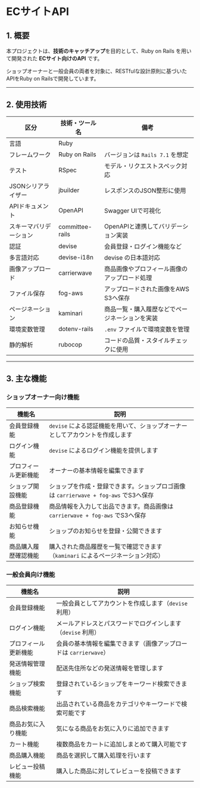 # ECサイトAPI

## 1. 概要

本プロジェクトは、**技術のキャッチアップ**を目的として、Ruby on Rails を用いて開発された **ECサイト向けのAPI** です。

ショップオーナーと一般会員の両者を対象に、RESTfulな設計原則に基づいたAPIをRuby on Railsで開発しています。

---

## 2. 使用技術

| 区分               | 技術・ツール名         | 備考                                                                 |
|--------------------|------------------------|----------------------------------------------------------------------|
| 言語               | Ruby                   |                                                                      |
| フレームワーク     | Ruby on Rails          | バージョンは `Rails 7.1` を想定                                       |
| テスト             | RSpec                  | モデル・リクエストスペック対応                                        |
| JSONシリアライザー | jbuilder               | レスポンスのJSON整形に使用                                           |
| APIドキュメント     | OpenAPI                | Swagger UIで可視化                                                   |
| スキーマバリデーション | committee-rails     | OpenAPIと連携してバリデーション実装                                   |
| 認証               | devise                 | 会員登録・ログイン機能など                                           |
| 多言語対応         | devise-i18n            | devise の日本語対応                                                  |
| 画像アップロード   | carrierwave            | 商品画像やプロフィール画像のアップロード処理                          |
| ファイル保存       | fog-aws                | アップロードされた画像をAWS S3へ保存                                 |
| ページネーション   | kaminari               | 商品一覧・購入履歴などでページネーションを実装                       |
| 環境変数管理       | dotenv-rails           | `.env` ファイルで環境変数を管理                                      |
| 静的解析           | rubocop                | コードの品質・スタイルチェックに使用                                 |

---

## 3. 主な機能

### ショップオーナー向け機能

| 機能名                   | 説明                                                                 |
|--------------------------|----------------------------------------------------------------------|
| 会員登録機能             | `devise` による認証機能を用いて、ショップオーナーとしてアカウントを作成します |
| ログイン機能             | `devise` によるログイン機能を提供します                               |
| プロフィール更新機能     | オーナーの基本情報を編集できます   |
| ショップ開設機能         | ショップを作成・登録できます。ショップロゴ画像は `carrierwave + fog-aws` でS3へ保存  |
| 商品登録機能             | 商品情報を入力して出品できます。商品画像は `carrierwave + fog-aws` でS3へ保存       |
| お知らせ機能             | ショップのお知らせを登録・公開できます                                 |
| 商品購入履歴確認機能     | 購入された商品履歴を一覧で確認できます（`kaminari` によるページネーション対応）|

### 一般会員向け機能

| 機能名                   | 説明                                                                 |
|--------------------------|----------------------------------------------------------------------|
| 会員登録機能             | 一般会員としてアカウントを作成します（`devise` 利用）                   |
| ログイン機能             | メールアドレスとパスワードでログインします（`devise` 利用）              |
| プロフィール更新機能     | 会員の基本情報を編集できます（画像アップロードは `carrierwave`）         |
| 発送情報管理機能         | 配送先住所などの発送情報を管理します                                   |
| ショップ検索機能         | 登録されているショップをキーワード検索できます                         |
| 商品検索機能             | 出品されている商品をカテゴリやキーワードで検索可能です                   |
| 商品お気に入り機能       | 気になる商品をお気に入りに追加できます                                 |
| カート機能               | 複数商品をカートに追加しまとめて購入可能です                           |
| 商品購入機能             | 商品を選択して購入処理を行います                                       |
| レビュー投稿機能         | 購入した商品に対してレビューを投稿できます                             |
